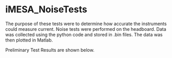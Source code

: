 # iMESA_NoiseTests

The purpose of these tests were to determine how accurate the instruments could measure current. Noise tests were performed on the headboard.  Data was collected using the python code and stored in .bin files.  The data was then plotted in Matlab.  

Preliminary Test Results are shown below. 
